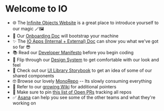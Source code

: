 # Welcome to IO
- 🌐 The [Infinite Objects Website](https://infiniteobjects.com/) is a great place to introduce yourself to our magic 🪄🖼
- 🚀 Our [Onboarding Doc](https://github.com/infiniteobjects/.github/blob/main/ONBOARDING.md) will bootstrap your machine
- ✨ The [IO Apps (Internal + External) Doc](https://docs.google.com/document/d/1Zeexj_N7ACkXIdXEn0E2LafOTjvXL8pobhM9dr5aVw8/edit) can show you what we've got so far 😎
- 📚 Read our [Developer Manifesto](https://github.com/infiniteobjects/.github/blob/main/CONTRIBUTING.md) before you begin coding
- 📐 Flip through our [Design System](https://www.figma.com/files/team/861964614823012026/Infinite-Objects?fuid=1006609939780032201) to get comfortable with our look and feel
- 🧱 Check out our [UI Library Storybook](https://infiniteobjects.github.io/ui/) to get an idea of some of our shared components
- 🤓 Browse our lovely [MonoRepo](https://github.com/infiniteobjects/stack) -- Its slowly consuming everything
- 📖 Refer to our [growing Wiki](https://github.com/infiniteobjects/.github/wiki) for additional pointers
- 📌 Make sure to pin [this list of Open PRs](https://github.com/pulls?q=is%3Aopen+is%3Apr+archived%3Afalse+user%3Ainfiniteobjects+-author%3Aapp%2Fdependabot) tracking all repos
- ✅ [Asana](https://app.asana.com/0/home/1200740753180000) can help you see some of the other teams and what they're working on



